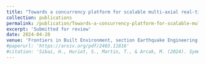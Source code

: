 ```yaml
---
title: "Towards a concurrency platform for scalable multi-axial real-time hybrid simulation"
collection: publications
permalink: /publication/Towards-a-concurrency-platform-for-scalable-multi-axial-real-time-hybrid-simulation
excerpt: 'Submitted for review'
date: 2024-04-28
venue: 'Frontiers in Built Environment, section Earthquake Engineering'
#paperurl: 'https://arxiv.org/pdf/2403.11816'
#citation: 'Sibai, H., Huriot, S., Martin, T., & Arcak, M. (2024). Symmetry-based Abstraction Algorithm for Accelerating Symbolic Control Synthesis. arXiv preprint arXiv:2403.11816.'
---
```


